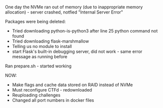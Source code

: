 One day the NVMe ran out of memory (due to inappropriate memory allocation) - server crashed, notfied "Internal Server Error"

Packages were being deleted:
- Tried downloading python-is-python3 after line 25 python command not found
- Tried downloading flask-marshmallow
- Telling us no module to install
- start Flask's built-in debugging server, did not work - same error message as running before

Ran prepare.sh - started working

NOW:
- Make flags and cache data stored on RAID instead of NVMe
- Must reconfigure CTFd - redownloaded
- Reuploading challenges
- Changed all port numbers in docker files
